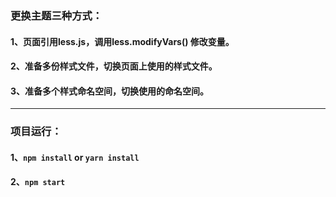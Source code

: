 ### 更换主题三种方式：

#### 1、页面引用less.js，调用less.modifyVars() 修改变量。

#### 2、准备多份样式文件，切换页面上使用的样式文件。

#### 3、准备多个样式命名空间，切换使用的命名空间。





------





### 项目运行：

#### 1、`npm install` or `yarn install`

#### 2、`npm start`